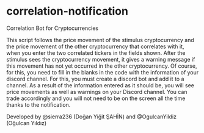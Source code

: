 # correlation-notification
Correlation Bot for Cryptocurrencies

This script follows the price movement of the stimulus cryptocurrency and the price movement of the other cryptocurrency that correlates with it, when you enter the two correlated tickers in the fields shown.
After the stimulus sees the cryptocurrency movement, it gives a warning message if this movement has not yet occurred in the other cryptocurrency.
Of course, for this, you need to fill in the blanks in the code with the information of your discord channel.
For this, you must create a discord bot and add it to a channel.
As a result of the information entered as it should be, you will see price movements as well as warnings on your Discord channel. 
You can trade accordingly and you will not need to be on the screen all the time thanks to the notification.

Developed by @sierra236 (Doğan Yiğit ŞAHİN) and @OgulcanYildiz (Oğulcan Yıldız)
